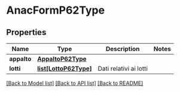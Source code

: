 # AnacFormP62Type

## Properties
Name | Type | Description | Notes
------------ | ------------- | ------------- | -------------
**appalto** | [**AppaltoP62Type**](AppaltoP62Type.md) |  | 
**lotti** | [**list[LottoP62Type]**](LottoP62Type.md) | Dati relativi ai lotti | 

[[Back to Model list]](../README.md#documentation-for-models) [[Back to API list]](../README.md#documentation-for-api-endpoints) [[Back to README]](../README.md)

